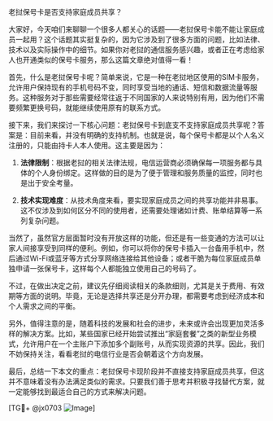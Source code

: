 老挝保号卡是否支持家庭成员共享？

大家好，今天咱们来聊聊一个很多人都关心的话题——老挝保号卡能不能让家庭成员一起用？这个话题其实挺复杂的，因为它涉及到了很多方面的问题，比如法律、技术以及实际操作中的细节。如果你对老挝的通信服务感兴趣，或者正在考虑给家人也开通类似的保号卡服务，那么这篇文章绝对值得一看！

首先，什么是老挝保号卡呢？简单来说，它是一种在老挝地区使用的SIM卡服务，允许用户保持现有的手机号码不变，同时享受当地的通话、短信和数据流量等服务。这种服务对于那些需要经常往返于不同国家的人来说特别有用，因为他们不需要频繁更换号码，就能继续使用原有的联系方式。

接下来，我们来探讨一下核心问题：老挝保号卡到底支不支持家庭成员共享呢？答案是：目前来看，并没有明确的支持机制。也就是说，每个保号卡都是以个人名义注册的，只能由持卡人本人使用。这主要是因为：

1. **法律限制**：根据老挝的相关法律法规，电信运营商必须确保每一项服务都与具体的个人身份绑定。这样做的目的是为了便于管理和服务质量的监控，同时也是出于安全考量。
   
2. **技术实现难度**：从技术角度来看，要实现家庭成员之间的共享功能并非易事。这不仅涉及到如何区分不同的使用者，还需要处理诸如计费、账单结算等一系列复杂问题。

当然了，虽然官方层面暂时没有开放这样的功能，但还是有一些变通的方法可以让家人间接享受到同样的便利。例如，你可以将你的保号卡插入一台备用手机中，然后通过Wi-Fi或蓝牙等方式分享网络连接给其他设备；或者干脆为每位家庭成员单独申请一张保号卡，这样每个人都能独立使用自己的号码了。

不过，在做出决定之前，建议先仔细阅读相关的条款细则，尤其是关于费用、有效期等方面的说明。毕竟，无论是选择共享还是分开办理，都需要考虑到经济成本和个人需求之间的平衡。

另外，值得注意的是，随着科技的发展和社会的进步，未来或许会出现更加灵活多样的解决方案。比如，某些国家已经开始尝试推出“家庭套餐”之类的新型业务模式，允许用户在一个主账户下添加多个副账号，从而实现资源的共享。因此，我们不妨保持关注，看看老挝的电信行业是否会朝着这个方向发展。

最后，总结一下本文的重点：老挝保号卡现阶段并不直接支持家庭成员共享，但这并不意味着没有办法满足类似的需求。只要我们善于思考并积极寻找替代方案，就一定能够找到最适合自己的方式来解决问题。

[TG💪+ @jx0703 ![Image](https://github.com/user-attachments/assets/dbca1d08-cadb-493c-b0ec-ad6f7a83f270)]